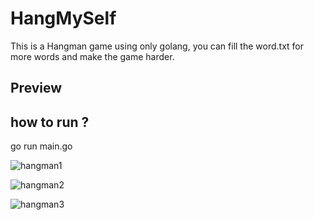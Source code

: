 # HangMySelf

This is a Hangman game using only golang, you can fill the word.txt for more words and make the game harder.

## Preview

## how to run ?

go run main.go


![hangman1](https://user-images.githubusercontent.com/102300908/225769437-14626da5-3ee5-408c-b9cd-e57b378bd5bb.png)


![hangman2](https://user-images.githubusercontent.com/102300908/225769736-c17229a0-d0ef-43fe-831c-a73c7639523c.png)


![hangman3](https://user-images.githubusercontent.com/102300908/225769877-5b9c5e42-3012-46d2-b200-e7cb29be64ba.png)
